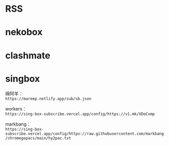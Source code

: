 # RSS

# nekobox

# clashmate

# singbox

绵阿羊：  
`https://mareep.netlify.app/sub/sb.json`

workers：  
`https://sing-box-subscribe.vercel.app/config/https://v1.mk/VDoCvmp`

markbang：  
`https://sing-box-subscribe.vercel.app/config/https://raw.githubusercontent.com/markbang/chromegopacs/main/hy2pac.txt`